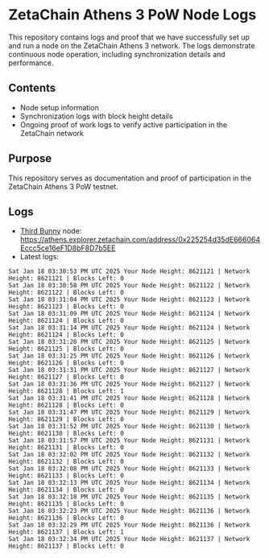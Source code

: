 # ZetaChain Athens 3 PoW Node Logs
This repository contains logs and proof that we have successfully set up and run a node on the ZetaChain Athens 3 network. The logs demonstrate continuous node operation, including synchronization details and performance.

## Contents
- Node setup information
- Synchronization logs with block height details
- Ongoing proof of work logs to verify active participation in the ZetaChain network

## Purpose
This repository serves as documentation and proof of participation in the ZetaChain Athens 3 PoW testnet.

## Logs

- [Third Bunny](https://thirdbunny.xyz/) node: https://athens.explorer.zetachain.com/address/0x225254d35dE666064Eccc5ce16eF1D8bF8D7b5EE
- Latest logs:
```
Sat Jan 18 03:30:53 PM UTC 2025 Your Node Height: 8621121 | Network Height: 8621121 | Blocks Left: 0
Sat Jan 18 03:30:58 PM UTC 2025 Your Node Height: 8621122 | Network Height: 8621122 | Blocks Left: 0
Sat Jan 18 03:31:04 PM UTC 2025 Your Node Height: 8621123 | Network Height: 8621123 | Blocks Left: 0
Sat Jan 18 03:31:09 PM UTC 2025 Your Node Height: 8621124 | Network Height: 8621124 | Blocks Left: 0
Sat Jan 18 03:31:14 PM UTC 2025 Your Node Height: 8621124 | Network Height: 8621124 | Blocks Left: 0
Sat Jan 18 03:31:20 PM UTC 2025 Your Node Height: 8621125 | Network Height: 8621125 | Blocks Left: 0
Sat Jan 18 03:31:25 PM UTC 2025 Your Node Height: 8621126 | Network Height: 8621126 | Blocks Left: 0
Sat Jan 18 03:31:31 PM UTC 2025 Your Node Height: 8621127 | Network Height: 8621127 | Blocks Left: 0
Sat Jan 18 03:31:36 PM UTC 2025 Your Node Height: 8621127 | Network Height: 8621128 | Blocks Left: 1
Sat Jan 18 03:31:41 PM UTC 2025 Your Node Height: 8621128 | Network Height: 8621128 | Blocks Left: 0
Sat Jan 18 03:31:47 PM UTC 2025 Your Node Height: 8621129 | Network Height: 8621129 | Blocks Left: 0
Sat Jan 18 03:31:52 PM UTC 2025 Your Node Height: 8621130 | Network Height: 8621130 | Blocks Left: 0
Sat Jan 18 03:31:57 PM UTC 2025 Your Node Height: 8621131 | Network Height: 8621131 | Blocks Left: 0
Sat Jan 18 03:32:02 PM UTC 2025 Your Node Height: 8621132 | Network Height: 8621132 | Blocks Left: 0
Sat Jan 18 03:32:08 PM UTC 2025 Your Node Height: 8621133 | Network Height: 8621133 | Blocks Left: 0
Sat Jan 18 03:32:13 PM UTC 2025 Your Node Height: 8621134 | Network Height: 8621134 | Blocks Left: 0
Sat Jan 18 03:32:18 PM UTC 2025 Your Node Height: 8621135 | Network Height: 8621135 | Blocks Left: 0
Sat Jan 18 03:32:23 PM UTC 2025 Your Node Height: 8621136 | Network Height: 8621136 | Blocks Left: 0
Sat Jan 18 03:32:29 PM UTC 2025 Your Node Height: 8621136 | Network Height: 8621137 | Blocks Left: 1
Sat Jan 18 03:32:34 PM UTC 2025 Your Node Height: 8621137 | Network Height: 8621137 | Blocks Left: 0
```
